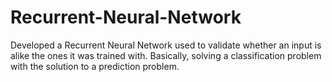 # Recurrent-Neural-Network
Developed a Recurrent Neural Network used to validate whether an input is alike the ones it was trained with. Basically, solving a classification problem with the solution to a prediction problem.
